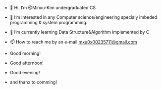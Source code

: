 - 👋 Hi, I’m @Minxu-Kim undergraduated CS
- 👀 I’m interested in any Computer science/engineering specialy imbeded programming & system programming.
- 🌱 I’m currently learning Data Structure&Algorithm implemented by C

- 📫 How to reach me by an e-mail mxu0x00235711@gmail.com 

- Good morning! 
- Good afternoon! 
- Good evening!
- and thanx to comming!

<!---
Minxu-Kim/Minxu-Kim is a ✨ special ✨ repository because its `README.md` (this file) appears on your GitHub profile.
You can click the Preview link to take a look at your changes.
--->
